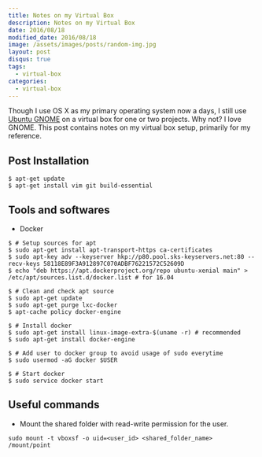 ```yaml
---
title: Notes on my Virtual Box
description: Notes on my Virtual Box
date: 2016/08/18
modified_date: 2016/08/18
image: /assets/images/posts/random-img.jpg
layout: post
disqus: true
tags:
  - virtual-box
categories:
  - virtual-box
---
```


Though I use OS X as my primary operating system now a days, I still use [Ubuntu GNOME](https://ubuntugnome.org/) on a virtual box for one or two projects. Why not? I love GNOME. This post contains notes on my virtual box setup, primarily for my reference.

## Post Installation

```
$ apt-get update
$ apt-get install vim git build-essential
```

## Tools and softwares

* Docker

```
$ # Setup sources for apt
$ sudo apt-get install apt-transport-https ca-certificates
$ sudo apt-key adv --keyserver hkp://p80.pool.sks-keyservers.net:80 --recv-keys 58118E89F3A912897C070ADBF76221572C52609D
$ echo "deb https://apt.dockerproject.org/repo ubuntu-xenial main" > /etc/apt/sources.list.d/docker.list # for 16.04

$ # Clean and check apt source
$ sudo apt-get update
$ sudo apt-get purge lxc-docker
$ apt-cache policy docker-engine

$ # Install docker
$ sudo apt-get install linux-image-extra-$(uname -r) # recommended
$ sudo apt-get install docker-engine

$ # Add user to docker group to avoid usage of sudo everytime
$ sudo usermod -aG docker $USER

$ # Start docker
$ sudo service docker start
```

## Useful commands

* Mount the shared folder with read-write permission for the user.

```
sudo mount -t vboxsf -o uid=<user_id> <shared_folder_name> /mount/point
```